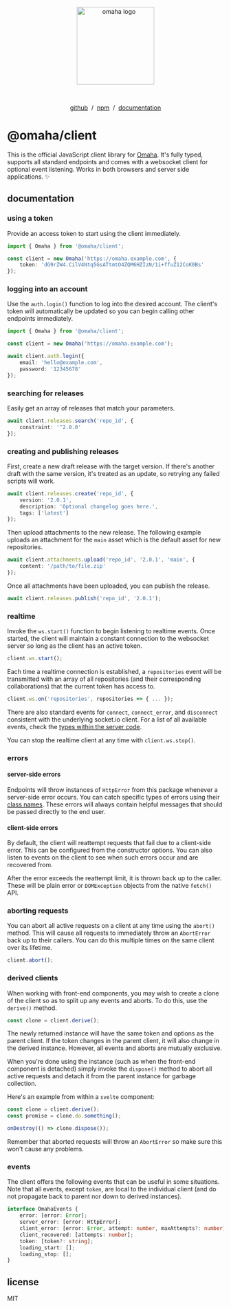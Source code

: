 <p align="center">
    <a href="https://github.com/omaha-js/omaha" target="_blank" rel="noopener noreferrer">
        <img width="180" src="https://i.bailey.sh/co96GjPYG6.png" alt="omaha logo">
    </a>
</p>
<br>
<p align="center">
    <a href="https://github.com/omaha-js/omaha-client-js" target="_blank" rel="noopener noreferrer">github</a> &nbsp;/&nbsp;
    <a href="https://www.npmjs.com/package/@omaha/client" target="_blank" rel="noopener noreferrer">npm</a> &nbsp;/&nbsp;
    <a href="https://docs.bailey.sh/omaha/" target="_blank" rel="noopener noreferrer">documentation</a>
</p>

# @omaha/client

This is the official JavaScript client library for [Omaha](https://github.com/omaha-js/omaha). It's fully typed,
supports all standard endpoints and comes with a websocket client for optional event listening. Works in both browsers
and server side applications. ✨

## documentation

### using a token

Provide an access token to start using the client immediately.

```ts
import { Omaha } from '@omaha/client';

const client = new Omaha('https://omaha.example.com', {
    token: 'dG9rZW4.CilV4Ntq5GsATtmtO4ZQM6HZIzN/1i+ffuZ12CoK0Bs'
});
```

### logging into an account

Use the `auth.login()` function to log into the desired account. The client's token will automatically be updated so
you can begin calling other endpoints immediately.

```ts
import { Omaha } from '@omaha/client';

const client = new Omaha('https://omaha.example.com');

await client.auth.login({
    email: 'hello@example.com',
    password: '12345678'
});
```

### searching for releases

Easily get an array of releases that match your parameters.

```ts
await client.releases.search('repo_id', {
    constraint: '^2.0.0'
});
```

### creating and publishing releases

First, create a new draft release with the target version. If there's another draft with the same version, it's treated
as an update, so retrying any failed scripts will work.

```ts
await client.releases.create('repo_id', {
    version: '2.0.1',
    description: 'Optional changelog goes here.',
    tags: ['latest']
});
```

Then upload attachments to the new release. The following example uploads an attachment for the `main` asset which is
the default asset for new repositories.

```ts
await client.attachments.upload('repo_id', '2.0.1', 'main', {
    content: '/path/to/file.zip'
});
```

Once all attachments have been uploaded, you can publish the release.

```ts
await client.releases.publish('repo_id', '2.0.1');
```

### realtime

Invoke the `ws.start()` function to begin listening to realtime events. Once started, the client will maintain a
constant connection to the websocket server so long as the client has an active token.

```ts
client.ws.start();
```

Each time a realtime connection is established, a `repositories` event will be transmitted with an array of all
repositories (and their corresponding collaborations) that the current token has access to.

```ts
client.ws.on('repositories', repositories => { ... });
```

There are also standard events for `connect`, `connect_error`, and `disconnect` consistent with the underlying
socket.io client. For a list of all available events, check the
[types within the server code](https://github.com/omaha-js/omaha/blob/2bb094c35094193fd0aeb589d821904a957396c4/packages/omaha-api/src/realtime/realtime.service.ts#L142).

You can stop the realtime client at any time with `client.ws.stop()`.

### errors

#### server-side errors

Endpoints will throw instances of `HttpError` from this package whenever a server-side error occurs. You can catch
specific types of errors using their [class names](https://github.com/omaha-js/client-js/tree/main/src/client/exceptions).
These errors will always contain helpful messages that should be passed directly to the end user.

#### client-side errors

By default, the client will reattempt requests that fail due to a client-side error. This can be configured from the
constructor options. You can also listen to events on the client to see when such errors occur and are recovered from.

After the error exceeds the reattempt limit, it is thrown back up to the caller. These will be plain error or
`DOMException` objects from the native `fetch()` API.

### aborting requests

You can abort all active requests on a client at any time using the `abort()` method. This will cause all requests to
immediately throw an `AbortError` back up to their callers. You can do this multiple times on the same client over its
lifetime.

```ts
client.abort();
```

### derived clients

When working with front-end components, you may wish to create a clone of the client so as to split up any events and
aborts. To do this, use the `derive()` method.

```ts
const clone = client.derive();
```

The newly returned instance will have the same token and options as the parent client. If the token changes in the
parent client, it will also change in the derived instance. However, all events and aborts are mutually exclusive.

When you're done using the instance (such as when the front-end component is detached) simply invoke the `dispose()`
method to abort all active requests and detach it from the parent instance for garbage collection.

Here's an example from within a `svelte` component:

```ts
const clone = client.derive();
const promise = clone.do.something();

onDestroy(() => clone.dispose());
```

Remember that aborted requests will throw an `AbortError` so make sure this won't cause any problems.

### events

The client offers the following events that can be useful in some situations. Note that all events, except `token`,
are local to the individual client (and do not propagate back to parent nor down to derived instances).

```ts
interface OmahaEvents {
    error: [error: Error];
    server_error: [error: HttpError];
    client_error: [error: Error, attempt: number, maxAttempts?: number];
    client_recovered: [attempts: number];
    token: [token?: string];
    loading_start: [];
    loading_stop: [];
}
```

## license

MIT
